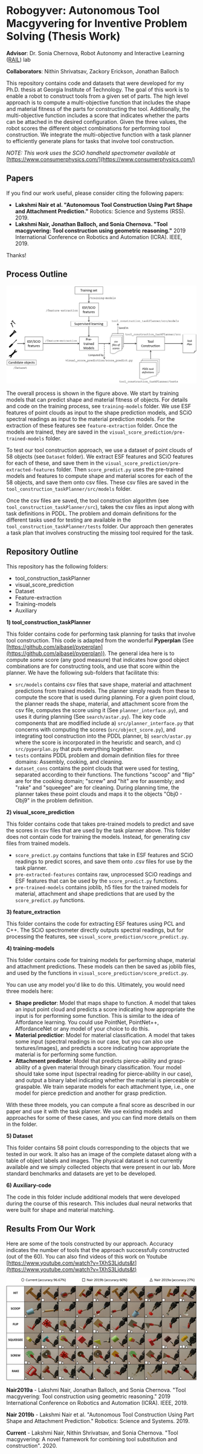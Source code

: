 # Robogyver: Autonomous Tool Macgyvering for Inventive Problem Solving (Thesis Work)

**Advisor**: Dr. Sonia Chernova, Robot Autonomy and Interactive Learning ([RAIL](http://rail.gatech.edu/)) lab

**Collaborators**: Nithin Shrivatsav, Zackory Erickson, Jonathan Balloch

This repository contains code and datasets that were developed for my Ph.D. thesis at Georgia Institute of Technology. The goal of this work is to enable a robot to construct tools from a given set of parts. The high level approach is to compute a multi-objective function that includes the shape and material fitness of the parts for constructing the tool. Additionally, the multi-objective function includes a score that indicates whether the parts can be attached in the desired configuration. Given the three values, the robot scores the different object combinations for performing tool construction. We integrate the multi-objective function with a task planner to efficiently generate plans for tasks that involve tool construction. 

*NOTE: This work uses the SCiO handheld spectrometer available at* [https://www.consumerphysics.com/](https://www.consumerphysics.com/)

## Papers

If you find our work useful, please consider citing the following papers:

- **Lakshmi Nair et al. "Autonomous Tool Construction Using Part Shape and Attachment Prediction."** Robotics: Science and Systems (RSS). 2019.
- **Lakshmi Nair, Jonathan Balloch, and Sonia Chernova. "Tool macgyvering: Tool construction using geometric reasoning."** 2019 International Conference on Robotics and Automation (ICRA). IEEE, 2019.

Thanks!

## Process Outline

![Process Flow](flowchart.JPG)

The overall process is shown in the figure above. We start by training models that can predict shape and material fitness of objects. For details and code on the training process, see `training-models` folder. We use ESF features of point clouds as input to the shape prediction models, and SCiO spectral readings as input to the material prediction models. For the extraction of these features see `feature-extraction` folder. Once the models are trained, they are saved in the `visual_score_prediction/pre-trained-models` folder. 

To test our tool construction approach, we use a dataset of point clouds of 58 objects (see `Dataset` folder). We extract ESF features and SCiO features for each of these, and save them in the `visual_score_prediction/pre-extracted-features` folder. Then `score_predict.py` uses the pre-trained models and features to compute shape and material scores for each of the 58 objects, and save them onto csv files. These csv files are saved in the `tool_construction_taskPlanner/src/models` folder. 

Once the csv files are saved, the tool construction algorithm (see `tool_construction_taskPlanner/src`), takes the csv files as input along with task definitions in PDDL. The problem and domain definitions for the different tasks used for testing are available in the `tool_construction_taskPlanner/tests` folder. Our approach then generates a task plan that involves constructing the missing tool required for the task. 

## Repository Outline

This repository has the following folders:
- tool_construction_taskPlanner
- visual_score_prediction
- Dataset
- Feature-extraction
- Training-models
- Auxiliary 

**1) tool_construction_taskPlanner**

This folder contains code for performing task planning for tasks that involve tool construction. This code is adapted from the wonderful **Pyperplan** (See [https://github.com/aibasel/pyperplan](https://github.com/aibasel/pyperplan)). The general idea here is to compute *some* score (any good measure) that indicates how good object combinations are for constructing tools, and use that score within the planner. We have the following sub-folders that facilitate this:
- `src/models` contains csv files that save shape, material and attachment predictions from trained models. The planner simply reads from these to compute the score that is used during planning. For a given point cloud, the planner reads the shape, material, and attachment score from the csv file, computes the score using it (See `planner_interface.py`), and uses it during planning (See `search/astar.py`). The key code components that are modified include a) `src/planner_interface.py` that concerns with computing the scores (`src/object_score.py`), and integrating tool construction into the PDDL planner, b) `search/astar.py` where the score is incorporated in the heuristic and search, and c) `src/pyperplan.py` that puts everything together. 
- `tests` contains PDDL problem and domain definition files for three domains: Assembly, cooking, and cleaning.
- `dataset_cons` contains the point clouds that were used for testing, separated according to their functions. The functions "scoop" and "flip" are for the cooking domain; "screw" and "hit" are for assembly; and "rake" and "squeegee" are for cleaning. During planning time, the planner takes these point clouds and maps it to the objects "Obj0 - Obj9" in the problem definition. 

**2) visual_score_prediction**

This folder contains code that takes pre-trained models to predict and save the scores in csv files that are used by the task planner above. This folder does not contain code for training the models. Instead, for generating csv files from trained models.
- `score_predict.py` contains functions that take in ESF features and SCiO readings to predict scores, and save them onto .csv files for use by the task planner.
- `pre-extracted-features` contains raw, unprocessed SCiO readings and ESF features that can be used by the `score_predict.py` functions.
- `pre-trained-models` contains joblib, h5 files for the trained models for material, attachment and shape predictions that are used by the `score_predict.py` functions.

**3) feature_extraction**

This folder contains the code for extracting ESF features using PCL and C++. The SCiO spectrometer directly outputs spectral readings, but for processing the features, see `visual_score_prediction/score_predict.py`.

**4) training-models**

This folder contains code for training models for performing shape, material and attachment predictions. These models can then be saved as joblib files, and used by the functions in `visual_score_prediction/score_predict.py`.

You can use any model you'd like to do this. Ultimately, you would need three models here:
- **Shape predictor**: Model that maps shape to function. A model that takes an input point cloud and predicts a score indicating how appropriate the input is for performing some function. This is similar to the idea of Affordance learning. You could use PointNet, PointNet++, AffordanceNet or any model of your choice to do this. 
- **Material predictior**: Model for material classification. A model that takes some input (spectral readings in our case, but you can also use textures/images), and predicts a score indicating how appropriate the material is for performing some function. 
- **Attachment predictor**: Model that predicts pierce-ability and grasp-ability of a given material through binary classification. Your model should take some input (spectral reading for pierce-ability in our case), and output a binary label indicating whether the material is pierceable or graspable. We train separate models for each attachment type, i.e., one model for pierce prediction and another for grasp prediction.

With these three models, you can compute a final score as described in our paper and use it with the task planner. We use existing models and approaches for some of these cases, and you can find more details on them in the folder.

**5) Dataset**

This folder contains 58 point clouds corresponding to the objects that we tested in our work. It also has an image of the complete dataset along with a table of object labels and images. The physical dataset is not currently available and we simply collected objects that were present in our lab. More standard benchmarks and datasets are yet to be developed. 

**6) Auxiliary-code**

The code in this folder include additional models that were developed during the course of this research. This includes dual neural networks that were built for shape and material matching. 
 
 
## Results From Our Work

Here are some of the tools constructed by our approach. Accuracy indicates the number of tools that the approach successfully constructed (out of the 60). You can also find videos of this work on Youtube [https://www.youtube.com/watch?v=1XhS3Ljduts&t](https://www.youtube.com/watch?v=1XhS3Ljduts&t)

![Tools constructed by our work](tool_collage.png)

**Nair2019a** - Lakshmi Nair, Jonathan Balloch, and Sonia Chernova. "Tool macgyvering: Tool construction using geometric reasoning." 2019 International Conference on Robotics and Automation (ICRA). IEEE, 2019.

**Nair 2019b** - Lakshmi Nair et al. "Autonomous Tool Construction Using Part Shape and Attachment Prediction." Robotics: Science and Systems. 2019.

**Current** - Lakshmi Nair, Nithin Shrivatsav, and Sonia Chernova. "Tool macgyvering: A novel framework for combining tool substitution and construction". 2020.
